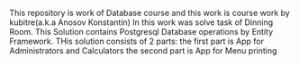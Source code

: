 This repository is work of Database course and this work is course work by kubitre(a.k.a Anosov Konstantin)
In this work was solve task of Dinning Room.
This Solution contains Postgresql Database operations by Entity Framework.
THis solution consists of 2 parts:
the first part is App for Administrators and Calculators
the second part is App for Menu printing
